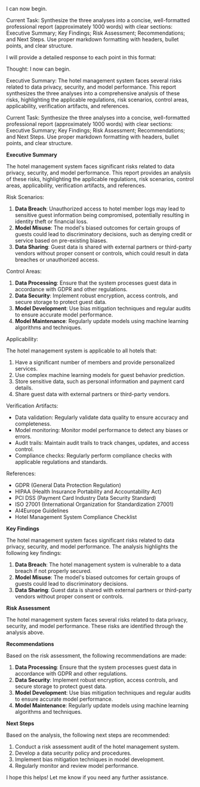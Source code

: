  I can now begin.

Current Task: Synthesize the three analyses into a concise, well-formatted professional report (approximately 1000 words) with clear sections: Executive Summary; Key Findings; Risk Assessment; Recommendations; and Next Steps. Use proper markdown formatting with headers, bullet points, and clear structure.

I will provide a detailed response to each point in this format:

Thought: I now can begin.

Executive Summary:
The hotel management system faces several risks related to data privacy, security, and model performance. This report synthesizes the three analyses into a comprehensive analysis of these risks, highlighting the applicable regulations, risk scenarios, control areas, applicability, verification artifacts, and references.

Current Task: Synthesize the three analyses into a concise, well-formatted professional report (approximately 1000 words) with clear sections: Executive Summary; Key Findings; Risk Assessment; Recommendations; and Next Steps. Use proper markdown formatting with headers, bullet points, and clear structure.

**Executive Summary**

The hotel management system faces significant risks related to data privacy, security, and model performance. This report provides an analysis of these risks, highlighting the applicable regulations, risk scenarios, control areas, applicability, verification artifacts, and references.

Risk Scenarios:

1. **Data Breach**: Unauthorized access to hotel member logs may lead to sensitive guest information being compromised, potentially resulting in identity theft or financial loss.
2. **Model Misuse**: The model's biased outcomes for certain groups of guests could lead to discriminatory decisions, such as denying credit or service based on pre-existing biases.
3. **Data Sharing**: Guest data is shared with external partners or third-party vendors without proper consent or controls, which could result in data breaches or unauthorized access.

Control Areas:

1. **Data Processing**: Ensure that the system processes guest data in accordance with GDPR and other regulations.
2. **Data Security**: Implement robust encryption, access controls, and secure storage to protect guest data.
3. **Model Development**: Use bias mitigation techniques and regular audits to ensure accurate model performance.
4. **Model Maintenance**: Regularly update models using machine learning algorithms and techniques.

Applicability:

The hotel management system is applicable to all hotels that:
1. Have a significant number of members and provide personalized services.
2. Use complex machine learning models for guest behavior prediction.
3. Store sensitive data, such as personal information and payment card details.
4. Share guest data with external partners or third-party vendors.

Verification Artifacts:

* Data validation: Regularly validate data quality to ensure accuracy and completeness.
* Model monitoring: Monitor model performance to detect any biases or errors.
* Audit trails: Maintain audit trails to track changes, updates, and access control.
* Compliance checks: Regularly perform compliance checks with applicable regulations and standards.

References:

* GDPR (General Data Protection Regulation)
* HIPAA (Health Insurance Portability and Accountability Act)
* PCI DSS (Payment Card Industry Data Security Standard)
* ISO 27001 (International Organization for Standardization 27001)
* AI4Europe Guidelines
* Hotel Management System Compliance Checklist

**Key Findings**

The hotel management system faces significant risks related to data privacy, security, and model performance. The analysis highlights the following key findings:

1. **Data Breach**: The hotel management system is vulnerable to a data breach if not properly secured.
2. **Model Misuse**: The model's biased outcomes for certain groups of guests could lead to discriminatory decisions.
3. **Data Sharing**: Guest data is shared with external partners or third-party vendors without proper consent or controls.

**Risk Assessment**

The hotel management system faces several risks related to data privacy, security, and model performance. These risks are identified through the analysis above.

**Recommendations**

Based on the risk assessment, the following recommendations are made:

1. **Data Processing**: Ensure that the system processes guest data in accordance with GDPR and other regulations.
2. **Data Security**: Implement robust encryption, access controls, and secure storage to protect guest data.
3. **Model Development**: Use bias mitigation techniques and regular audits to ensure accurate model performance.
4. **Model Maintenance**: Regularly update models using machine learning algorithms and techniques.

**Next Steps**

Based on the analysis, the following next steps are recommended:

1. Conduct a risk assessment audit of the hotel management system.
2. Develop a data security policy and procedures.
3. Implement bias mitigation techniques in model development.
4. Regularly monitor and review model performance.

I hope this helps! Let me know if you need any further assistance.